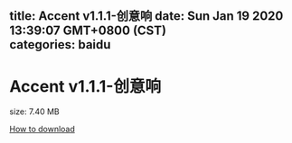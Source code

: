 
title: Accent v1.1.1-创意响
date: Sun Jan 19 2020 13:39:07 GMT+0800 (CST)    
categories: baidu
---

# Accent v1.1.1-创意响
size: 7.40 MB
 
 

[How to download](https://bpcam.bemobtrk.com/go/2ceec3aa-1ca2-46d6-b9ff-aaa5c184517c?jno=2025)
